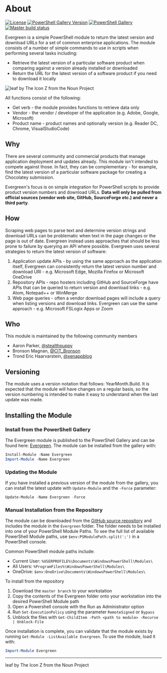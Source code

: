 # About

[![License][license-badge]][license]
[![PowerShell Gallery Version][psgallery-version-badge]][psgallery]
[![PowerShell Gallery][psgallery-badge]][psgallery]
[![Master build status][appveyor-badge]][appveyor-build]

Evergreen is a simple PowerShell module to return the latest version and download URLs for a set of common enterprise applications. The module consists of a number of simple commands to use in scripts when performing several tasks including:

* Retrieve the latest version of a particular software product when comparing against a version already installed or downloaded
* Return the URL for the latest version of a software product if you need to download it locally

![leaf by The Icon Z from the Noun Project](https://raw.githubusercontent.com/aaronparker/Evergreen/master/img/EvergreenLeaf.png)

All functions consist of the following:

* Get verb - the module provides functions to retrieve data only
* Vendor - the vendor / developer of the application (e.g. Adobe, Google, Microsoft)
* Product name - product names and optionally version (e.g. Reader DC, Chrome, VisualStudioCode)

## Why

There are several community and commercial products that manage application deployment and updates already. This module isn't intended to compete against those. In fact, they can be complementary - for example, find the latest version of a particular software package for creating a Chocolatey submission.

Evergreen's focus is on simple integration for PowerShell scripts to provide product version numbers and download URLs. **Data will only be pulled from official sources (vendor web site, GitHub, SourceForge etc.) and never a third party**.

## How

Scraping web pages to parse text and determine version strings and download URLs can be problematic when text in the page changes or the page is out of date. Evergreen instead uses approaches that should be less prone to failure by querying an API where possible. Evergreen uses several strategies to return the latest version of software:

1. Application update APIs - by using the same approach as the application itself, Evergreen can consistently return the latest version number and download URI - e.g. Microsoft Edge, Mozilla Firefox or Microsoft OneDrive
2. Repository APIs - repo hosters including GitHub and SourceForge have APIs that can be queried to return version and download links - e.g. Atom, Notepad++ or WinMerge
3. Web page queries - often a vendor download pages will include a query when listing versions and download links. Evergreen can use the same approach - e.g. Microsoft FSLogix Apps or Zoom

## Who

This module is maintained by the following community members

* Aaron Parker, [@stealthpuppy](https://twitter.com/stealthpuppy)
* Bronson Magnan, [@CIT_Bronson](https://twitter.com/CIT_Bronson)
* Trond Eric Haarvarstein, [@xenappblog](https://twitter.com/xenappblog)

## Versioning

The module uses a version notation that follows: YearMonth.Build. It is expected that the module will have changes on a regular basis, so the version numbering is intended to make it easy to understand when the last update was made.

## Installing the Module

### Install from the PowerShell Gallery

The Evergreen module is published to the PowerShell Gallery and can be found here: [Evergreen](https://www.powershellgallery.com/packages/Evergreen/). The module can be installed from the gallery with:

```powershell
Install-Module -Name Evergreen
Import-Module -Name Evergreen
```

### Updating the Module

If you have installed a previous version of the module from the gallery, you can install the latest update with `Update-Module` and the `-Force` parameter:

```powershell
Update-Module -Name Evergreen -Force
```

### Manual Installation from the Repository

The module can be downloaded from the [GitHub source repository](https://github.com/aaronparker/Evergreen) and includes the module in the `Evergreen` folder. The folder needs to be installed into one of your PowerShell Module Paths. To see the full list of available PowerShell Module paths, use `$env:PSModulePath.split(';')` in a PowerShell console.

Common PowerShell module paths include:

* Current User: `%USERPROFILE%\Documents\WindowsPowerShell\Modules\`
* All Users: `%ProgramFiles%\WindowsPowerShell\Modules\`
* OneDrive: `$env:OneDrive\Documents\WindowsPowerShell\Modules\`

To install from the repository

1. Download the `master branch` to your workstation
2. Copy the contents of the Evergreen folder onto your workstation into the desired PowerShell Module path
3. Open a Powershell console with the Run as Administrator option
4. Run `Set-ExecutionPolicy` using the parameter `RemoteSigned` or `Bypass`
5. Unblock the files with `Get-ChildItem -Path <path to module> -Recurse | Unblock-File`

Once installation is complete, you can validate that the module exists by running `Get-Module -ListAvailable Evergreen`. To use the module, load it with:

```powershell
Import-Module Evergreen
```

[appveyor-badge]: https://img.shields.io/appveyor/ci/aaronparker/Evergreen/master.svg?style=flat-square&logo=appveyor
[appveyor-build]: https://ci.appveyor.com/project/aaronparker/Evergreen
[psgallery-badge]: https://img.shields.io/powershellgallery/dt/Evergreen.svg?style=flat-square
[psgallery]: https://www.powershellgallery.com/packages/Evergreen
[psgallery-version-badge]: https://img.shields.io/powershellgallery/v/Evergreen.svg?style=flat-square
[psgallery-version]: https://www.powershellgallery.com/packages/Evergreen
[github-release-badge]: https://img.shields.io/github/release/aaronparker/Evergreen.svg?style=flat-square
[github-release]: https://github.com/aaronparker/Evergreen/releases/latest
[license-badge]: https://img.shields.io/github/license/aaronparker/Evergreen.svg?style=flat-square
[license]: https://github.com/aaronparker/Evergreen/blob/master/LICENSE

---
leaf by The Icon Z from the Noun Project
